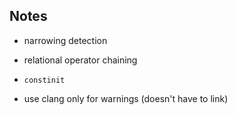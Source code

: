 Notes
-----

* narrowing detection
* relational operator chaining
* `constinit`

* use clang only for warnings (doesn't have to link)
